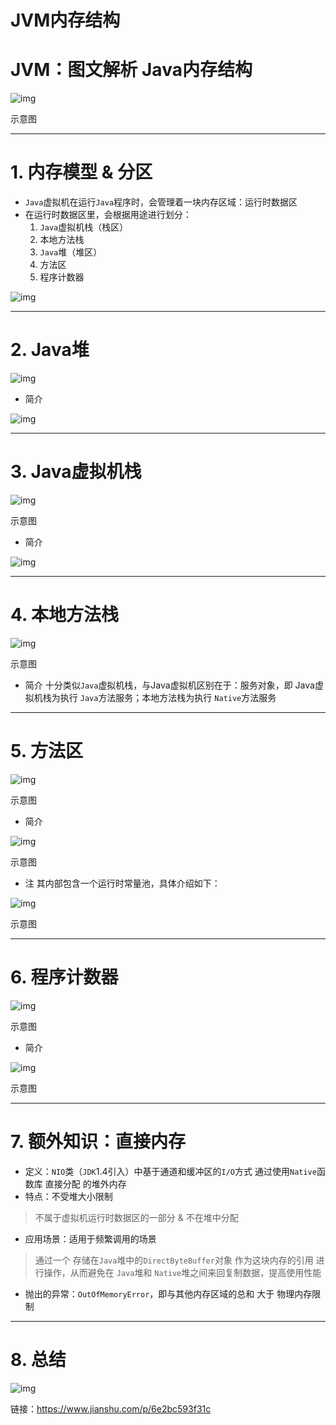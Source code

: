 # JVM内存结构

# JVM：图文解析 Java内存结构



![img](https:////upload-images.jianshu.io/upload_images/944365-9c6e57ba45638191.png?imageMogr2/auto-orient/strip%7CimageView2/2/w/772)

示意图

------

# 1. 内存模型 & 分区

- `Java`虚拟机在运行`Java`程序时，会管理着一块内存区域：运行时数据区
- 在运行时数据区里，会根据用途进行划分：
  1. `Java`虚拟机栈（栈区）
  2. 本地方法栈
  3. `Java`堆（堆区）
  4. 方法区
  5. 程序计数器



![img](https:////upload-images.jianshu.io/upload_images/944365-f370b46f0db07bee.png?imageMogr2/auto-orient/strip%7CimageView2/2/w/790)



------

# 2. Java堆





![img](https:////upload-images.jianshu.io/upload_images/944365-621f236986b60a5a.png?imageMogr2/auto-orient/strip%7CimageView2/2/w/790)



- 简介



![img](https:////upload-images.jianshu.io/upload_images/944365-85f387b2b0ad0459.png?imageMogr2/auto-orient/strip%7CimageView2/2/w/1000)

------

# 3. Java虚拟机栈





![img](https:////upload-images.jianshu.io/upload_images/944365-bfd6e6dd30d972f0.png?imageMogr2/auto-orient/strip%7CimageView2/2/w/790)

示意图

- 简介



![img](https:////upload-images.jianshu.io/upload_images/944365-9d4e3597129e40da.png?imageMogr2/auto-orient/strip%7CimageView2/2/w/1000)



------

# 4. 本地方法栈



![img](https:////upload-images.jianshu.io/upload_images/944365-89fd4674668113b9.png?imageMogr2/auto-orient/strip%7CimageView2/2/w/790)

示意图

- 简介
  十分类似`Java`虚拟机栈，与Java虚拟机区别在于：服务对象，即
  Java虚拟机栈为执行 `Java`方法服务；本地方法栈为执行 `Native`方法服务

------

# 5. 方法区



![img](https:////upload-images.jianshu.io/upload_images/944365-065a5e781bcbe6be.png?imageMogr2/auto-orient/strip%7CimageView2/2/w/790)

示意图

- 简介



![img](https:////upload-images.jianshu.io/upload_images/944365-e9e0581c451d306d.png?imageMogr2/auto-orient/strip%7CimageView2/2/w/1000)

示意图

- 注
  其内部包含一个运行时常量池，具体介绍如下：



![img](https:////upload-images.jianshu.io/upload_images/944365-e5ce7c7ffcfbb7df.png?imageMogr2/auto-orient/strip%7CimageView2/2/w/1000)

示意图

------

# 6. 程序计数器

![img](https:////upload-images.jianshu.io/upload_images/944365-3f00e8ef07c0fcce.png?imageMogr2/auto-orient/strip%7CimageView2/2/w/790)

示意图

- 简介



![img](https:////upload-images.jianshu.io/upload_images/944365-defa95a0c9ab5075.png?imageMogr2/auto-orient/strip%7CimageView2/2/w/1000)

示意图

------

# 7. 额外知识：直接内存

- 定义：`NIO`类（`JDK`1.4引入）中基于通道和缓冲区的`I/O`方式 通过使用`Native`函数库 直接分配 的堆外内存
- 特点：不受堆大小限制

> 不属于虚拟机运行时数据区的一部分 & 不在堆中分配

- 应用场景：适用于频繁调用的场景

> 通过一个 存储在`Java`堆中的`DirectByteBuffer`对象 作为这块内存的引用 进行操作，从而避免在 `Java`堆和 `Native`堆之间来回复制数据，提高使用性能

- 抛出的异常：`OutOfMemoryError`，即与其他内存区域的总和 大于 物理内存限制

------

# 8. 总结



![img](https:////upload-images.jianshu.io/upload_images/944365-1c66953200e8253d.png?imageMogr2/auto-orient/strip%7CimageView2/2/w/1000)



链接：https://www.jianshu.com/p/6e2bc593f31c